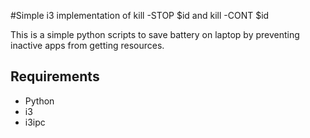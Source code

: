 #Simple i3 implementation of kill -STOP $id and kill -CONT $id


This is a simple python scripts to save battery on laptop by preventing inactive apps from getting resources.


## Requirements

* Python
* i3
* i3ipc
